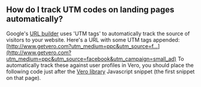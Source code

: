 
  
## How do I track UTM codes on landing pages automatically?
    
Google's 
[URL builder](https://support.google.com/analytics/answer/1033867?hl=en) uses 'UTM tags' to automatically track the source of visitors to your website.
Here's a URL with some UTM tags appended: 
[http://www.getvero.com?utm_medium=ppc&utm_source=f...](http://www.getvero.com?utm_medium=ppc&utm_source=facebook&utm_campaign=small_ad)
To automatically track these against user profiles in Vero, you should place the following code just after the 
[Vero library](http://www.getvero.com/docs/install-our-javascript-snippet) Javascript snippet (the first snippet on that page).
<script>
  var getUrlParams = function () {
    var params = {},
    hash;
    var hashes = decodeURI(window.location.href).replace(/\+/g," ").slice(window.location.href.indexOf('?') + 1).split('&');
    for (var i = 0; i < hashes.length; i++) {
      hash = hashes[i].split('=');
